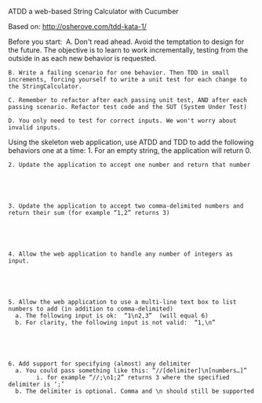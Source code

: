 ATDD a web-based String Calculator with Cucumber

Based on: http://osherove.com/tdd-kata-1/


Before you start: 
	A. Don't read ahead. Avoid the temptation to design for the future. The objective is to learn to work incrementally, testing from the outside in as each new behavior is requested.

	B. Write a failing scenario for one behavior. Then TDD in small increments, forcing yourself to write a unit test for each change to the StringCalculator.
	
	C. Remember to refactor after each passing unit test, AND after each passing scenario. Refactor test code and the SUT (System Under Test)

	D. You only need to test for correct inputs. We won't worry about invalid inputs.
	

Using the skeleton web application, use ATDD and TDD to add the following behaviors one at a time:
	1. For an empty string, the application will return 0.





	2. Update the application to accept one number and return that number





	3. Update the application to accept two comma-delimited numbers and return their sum (for example “1,2” returns 3)





	4. Allow the web application to handle any number of integers as input.





	5. Allow the web application to use a multi-line text box to list numbers to add (in addition to comma-delimited)
	  a. The following input is ok:  “1\n2,3”  (will equal 6)
	  b. For clarity, the following input is not valid:  “1,\n”
	




	6. Add support for specifying (almost) any delimiter
	  a. You could pass something like this: “//[delimiter]\n[numbers…]” 
	  		i. for example “//;\n1;2” returns 3 where the specified delimiter is ‘;’ 
	  b. The delimiter is optional. Comma and \n should still be supported
